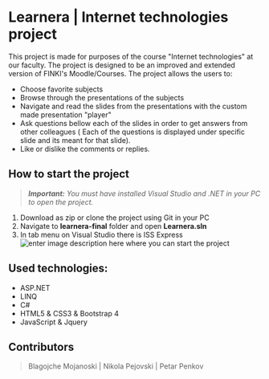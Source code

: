 ﻿# Learnera | Internet technologies project 
This project is made for purposes of the course "Internet technologies" at our faculty. The project is designed to be an improved and extended version of FINKI's Moodle/Courses. 
The project allows the users to:
 - Choose favorite subjects
 - Browse through the presentations of the subjects
 - Navigate and read the slides from the presentations with the custom made presentation "player"
 - Ask questions bellow each of the slides in order to get answers from other colleagues ( Each of the questions is displayed under specific slide and its meant for that slide).
 - Like or dislike the comments or replies.
 
 ## How to start the project

> ***Important:** You must have installed Visual Studio and .NET in your PC to open the project.*

 1. Download as zip or clone the project using Git in your PC
 2. Navigate to **learnera-final** folder and open **Learnera.sln**
 3. In tab menu on Visual Studio there is  ISS Express ![enter image description here](https://scontent.fskp1-1.fna.fbcdn.net/v/t1.15752-9/70781507_498063174317359_2287294308182654976_n.png?_nc_cat=101&_nc_oc=AQl47O4_wkhAivKnvxAh4qpIv5RpyZtPD3pgr1f35IPKwq55HebotwajpNTefHdU-m8&_nc_ht=scontent.fskp1-1.fna&oh=4b7c93572e5c472b2a8ff31afb9d9d3f&oe=5DFF168D) 
 where you can start the project
## Used technologies:
 - ASP.NET
 - LINQ
 - C#
 - HTML5 & CSS3 & Bootstrap 4
 - JavaScript & Jquery
 
## Contributors

> Blagojche Mojanoski  | Nikola Pejovski | Petar Penkov

